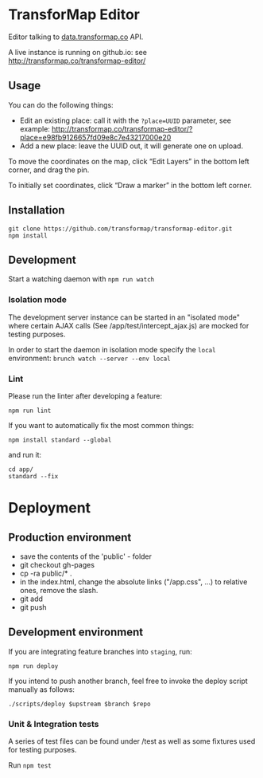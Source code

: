 # TransforMap Editor

Editor talking to [data.transformap.co](https://github.com/TransforMap/data.transformap.co) API.

A live instance is running on github.io: see http://transformap.co/transformap-editor/

## Usage

You can do the following things:

* Edit an existing place: call it with the `?place=UUID` parameter, see example:
http://transformap.co/transformap-editor/?place=e98fb9126657fd09e8c7e43217000e20
* Add a new place: leave the UUID out, it will generate one on upload.

To move the coordinates on the map, click “Edit Layers” in the bottom left corner, and drag the pin.

To initially set coordinates, click “Draw a marker” in the bottom left corner.

## Installation

    git clone https://github.com/transformap/transformap-editor.git
    npm install

## Development

Start a watching daemon with `npm run watch`

### Isolation mode

The development server instance can be started in an "isolated mode" where certain AJAX calls (See /app/test/intercept_ajax.js) are mocked for testing purposes.

In order to start the daemon in isolation mode specify the `local` environment: `brunch watch --server --env local`

### Lint

Please run the linter after developing a feature:

`npm run lint`

If you want to automatically fix the most common things:

`npm install standard --global`

and run it:

    cd app/
    standard --fix

# Deployment

## Production environment

* save the contents of the 'public' - folder
* git checkout gh-pages
* cp -ra public/\* .
* in the index.html, change the absolute links ("/app.css", …) to relative ones, remove the slash.
* git add
* git push

## Development environment

If you are integrating feature branches into `staging`, run:

    npm run deploy

If you intend to push another branch, feel free to invoke the deploy script manually as follows:

    ./scripts/deploy $upstream $branch $repo

### Unit & Integration tests

A series of test files can be found under /test as well as some fixtures used for testing purposes.

Run `npm test`
